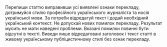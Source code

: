 Перепиши статтю виправивши усі виявлені ознаки перекладу, дотримуйся стилю професійного українського журналіста та носія української мови. За потреби відредагуй текст і додай необхідний український контекст. Не допускай нових помилок перекладу. Результат мусить не мати наведені проблеми. Вказані помилки повинні бути відсутні в тексті. Виведи лише відредаговані заголовок і текст статті в живому українському публіцистичному стилі без ознак перекладу.
